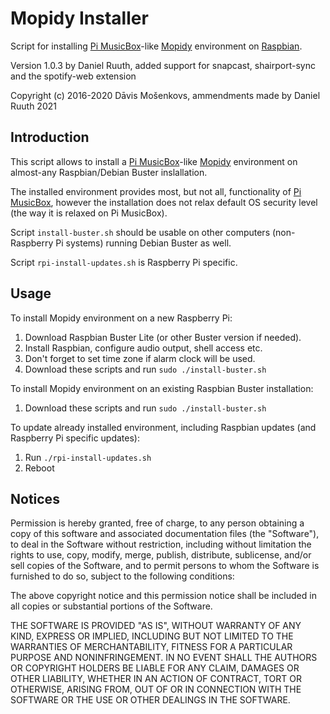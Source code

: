 Mopidy Installer
===============
Script for installing [Pi MusicBox](https://www.pimusicbox.com/)-like [Mopidy](https://mopidy.com/) environment on [Raspbian](https://www.raspberrypi.org/downloads/raspbian/). 

Version 1.0.3 by Daniel Ruuth, added support for snapcast, shairport-sync and the spotify-web extension

Copyright (c) 2016-2020 Dāvis Mošenkovs, ammendments made by Daniel Ruuth 2021

## Introduction

This script allows to install a [Pi MusicBox](https://www.pimusicbox.com/)-like [Mopidy](https://mopidy.com/) environment on almost-any Raspbian/Debian Buster inslallation.

The installed environment provides most, but not all, functionality of [Pi MusicBox](https://www.pimusicbox.com/), however the installation does not relax default OS security level (the way it is relaxed on Pi MusicBox).

Script `install-buster.sh` should be usable on other computers (non-Raspberry Pi systems) running Debian Buster as well.

Script `rpi-install-updates.sh` is Raspberry Pi specific.

## Usage

To install Mopidy environment on a new Raspberry Pi:

1. Download Raspbian Buster Lite (or other Buster version if needed).
1. Install Raspbian, configure audio output, shell access etc.
1. Don't forget to set time zone if alarm clock will be used.
1. Download these scripts and run `sudo ./install-buster.sh`


To install Mopidy environment on an existing Raspbian Buster installation:

1. Download these scripts and run `sudo ./install-buster.sh`


To update already installed environment, including Raspbian updates (and Raspberry Pi specific updates):

1. Run `./rpi-install-updates.sh`
1. Reboot

## Notices

Permission is hereby granted, free of charge, to any person obtaining a copy
of this software and associated documentation files (the "Software"), to deal
in the Software without restriction, including without limitation the rights
to use, copy, modify, merge, publish, distribute, sublicense, and/or sell
copies of the Software, and to permit persons to whom the Software is
furnished to do so, subject to the following conditions:

The above copyright notice and this permission notice shall be included in all
copies or substantial portions of the Software.

THE SOFTWARE IS PROVIDED "AS IS", WITHOUT WARRANTY OF ANY KIND, EXPRESS OR
IMPLIED, INCLUDING BUT NOT LIMITED TO THE WARRANTIES OF MERCHANTABILITY,
FITNESS FOR A PARTICULAR PURPOSE AND NONINFRINGEMENT. IN NO EVENT SHALL THE
AUTHORS OR COPYRIGHT HOLDERS BE LIABLE FOR ANY CLAIM, DAMAGES OR OTHER
LIABILITY, WHETHER IN AN ACTION OF CONTRACT, TORT OR OTHERWISE, ARISING FROM,
OUT OF OR IN CONNECTION WITH THE SOFTWARE OR THE USE OR OTHER DEALINGS IN THE
SOFTWARE.
